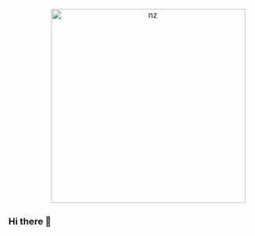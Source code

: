 <p align="center">
<img src="[https://telegra.ph/file/bdd281b87aaa6f4ee0a67.jpg](https://www.google.com/url?sa=i&url=https%3A%2F%2Ftenor.com%2Fview%2Fthe-eminence-in-shadow-the-eminence-of-shadow-shadow-garden-kage-no-jitsuryokusha-ni-naritakute-kagenou-gif-27024398&psig=AOvVaw2Cpb675seHhDmxdyxtwu0P&ust=1679781273273000&source=images&cd=vfe&ved=0CA8QjRxqFwoTCPiT6IPH9f0CFQAAAAAdAAAAABAF)" alt="nz" width="350"/>
</p>

### Hi there 👋

<!--
**Empty-sama/Empty-sama** is a ✨ _special_ ✨ repository because its `README.md` (this file) appears on your GitHub profile.

Here are some ideas to get you started:

- 🔭 I’m currently working on ...
- 🌱 I’m currently learning ...
- 👯 I’m looking to collaborate on ...
- 🤔 I’m looking for help with ...
- 💬 Ask me about ...
- 📫 How to reach me: ...
- 😄 Pronouns: ...
- ⚡ Fun fact: ...
-->
